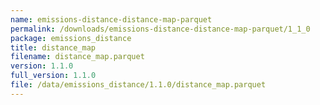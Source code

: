 ```yaml
---
name: emissions-distance-distance-map-parquet
permalink: /downloads/emissions-distance-distance-map-parquet/1_1_0
package: emissions_distance
title: distance_map
filename: distance_map.parquet
version: 1.1.0
full_version: 1.1.0
file: /data/emissions_distance/1.1.0/distance_map.parquet
---
```

